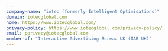 ```yaml
---
company-name: "iotec (formerly Intelligent Optimisations)"
domain: iotecglobal.com
home: https://www.iotecglobal.com/
privacy-policy: https://www.iotecglobal.com/privacy-policy/
email: pprivacy@iotecglobal.com
member-of: "Interactive Advertising Bureau UK (IAB UK)"
---
```




